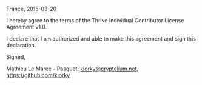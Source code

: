 France, 2015-03-20

I hereby agree to the terms of the Thrive Individual Contributor License
Agreement v1.0.

I declare that I am authorized and able to make this agreement and sign this
declaration.

Signed,

Mathieu Le Marec - Pasquet, kiorky@cryptelium.net, https://github.com/kiorky
